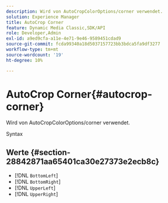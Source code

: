 ```yaml
---
description: Wird von AutoCropColorOptions/corner verwendet.
solution: Experience Manager
title: AutoCrop Corner
feature: Dynamic Media Classic,SDK/API
role: Developer,Admin
exl-id: a9ed9cfa-a11e-4e71-9e46-9589451cdad9
source-git-commit: fcda99340a18d5037157723bb3bdca5fa9df3277
workflow-type: tm+mt
source-wordcount: '19'
ht-degree: 10%

---
```


# AutoCrop Corner{#autocrop-corner}

Wird von AutoCropColorOptions/corner verwendet.

Syntax

## Werte {#section-28842871aa65401ca30e27373e2ecb8c}

* [!DNL `BottomLeft`]
* [!DNL `BottomRight`]
* [!DNL `UpperLeft`]
* [!DNL `UpperRight`]
